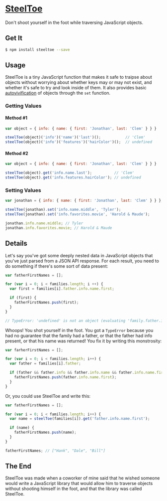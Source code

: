 # [SteelToe](http://jclem.github.io/steeltoe/)

Don't shoot yourself in the foot while traversing JavaScript objects.

## Get It

```sh
$ npm install steeltoe --save
```

## Usage

SteelToe is a tiny JavaScript function that makes it safe to traipse about
objects without worrying about whether keys may or may not exist, and whether
it's safe to try and look inside of them. It also provides basic
[autovivification](http://en.wikipedia.org/wiki/Autovivification) of objects
through the `set` function.

### Getting Values

#### Method #1
```javascript
var object = { info: { name: { first: 'Jonathan', last: 'Clem' } } }

steelToe(object)('info')('name')('last')();           // 'Clem'
steelToe(object)('info')('features')('hairColor')();  // undefined
```

#### Method #2
```javascript
var object = { info: { name: { first: 'Jonathan', last: 'Clem' } } }

steelToe(object).get('info.name.last');          // 'Clem'
steelToe(object).get('info.features.hairColor'); // undefined
```

### Setting Values

```javascript
var jonathan = { info: { name: { first: 'Jonathan', last: 'Clem' } } },

steelToe(jonathan).set('info.name.middle', 'Tyler');
steelToe(jonathan).set('info.favorites.movie', 'Harold & Maude');

jonathan.info.name.middle; // Tyler
jonathan.info.favorites.movie; // Harold & Maude
````

## Details

Let's say you've got some deeply nested data in JavaScript objects that you've
just parsed from a JSON API response. For each result, you need to do something
if there's some sort of data present:

```javascript
var fatherFirstNames = [];

for (var i = 0; i < families.length; i ++) {
  var first = families[i].father.info.name.first;

  if (first) {
    fatherFirstNames.push(first);
  }
}

// TypeError: 'undefined' is not an object (evaluating 'family.father.info.name.first')
```

Whoops! You shot yourself in the foot. You got a `TypeError` because you had no
guarantee that the family had a father, or that the father had info present, or
that his name was returned! You fix it by writing this monstrosity:

```javascript
var farherFirstNames = [];

for (var i = 0; i < families.length; i++) {
  var father = families[i].father;

  if (father && father.info && father.info.name && father.info.name.first) {
    fatherFirstNames.push(father.info.name.first);
  }
}
```

Or, you could use SteelToe and write this:

```javascript
var fatherFirstNames = [];

for (var i = 0; i < families.length; i++) {
  var name = steelToe(families[i]).get('father.info.name.first');

  if (name) {
    fatherFirstNames.push(name);
  }
}

fatherFirstNames; // ["Hank", "Dale", "Bill"]
```

## The End

SteelToe was made when a coworker of mine said that he wished someone would
write a JavaScript library that would allow him to traverse objects without
shooting himself in the foot, and that the library was called SteelToe.
